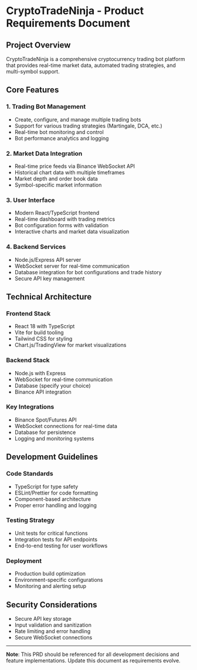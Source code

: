 # CryptoTradeNinja - Product Requirements Document

## Project Overview
CryptoTradeNinja is a comprehensive cryptocurrency trading bot platform that provides real-time market data, automated trading strategies, and multi-symbol support.

## Core Features

### 1. Trading Bot Management
- Create, configure, and manage multiple trading bots
- Support for various trading strategies (Martingale, DCA, etc.)
- Real-time bot monitoring and control
- Bot performance analytics and logging

### 2. Market Data Integration
- Real-time price feeds via Binance WebSocket API
- Historical chart data with multiple timeframes
- Market depth and order book data
- Symbol-specific market information

### 3. User Interface
- Modern React/TypeScript frontend
- Real-time dashboard with trading metrics
- Bot configuration forms with validation
- Interactive charts and market data visualization

### 4. Backend Services
- Node.js/Express API server
- WebSocket server for real-time communication
- Database integration for bot configurations and trade history
- Secure API key management

## Technical Architecture

### Frontend Stack
- React 18 with TypeScript
- Vite for build tooling
- Tailwind CSS for styling
- Chart.js/TradingView for market visualizations

### Backend Stack
- Node.js with Express
- WebSocket for real-time communication
- Database (specify your choice)
- Binance API integration

### Key Integrations
- Binance Spot/Futures API
- WebSocket connections for real-time data
- Database for persistence
- Logging and monitoring systems

## Development Guidelines

### Code Standards
- TypeScript for type safety
- ESLint/Prettier for code formatting
- Component-based architecture
- Proper error handling and logging

### Testing Strategy
- Unit tests for critical functions
- Integration tests for API endpoints
- End-to-end testing for user workflows

### Deployment
- Production build optimization
- Environment-specific configurations
- Monitoring and alerting setup

## Security Considerations
- Secure API key storage
- Input validation and sanitization
- Rate limiting and error handling
- Secure WebSocket connections

---

**Note**: This PRD should be referenced for all development decisions and feature implementations. Update this document as requirements evolve.
